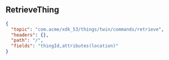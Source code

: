 ## RetrieveThing

```json
{
  "topic": "com.acme/xdk_53/things/twin/commands/retrieve",
  "headers": {},
  "path": "/",
  "fields": "thingId,attributes(location)"
}
```
